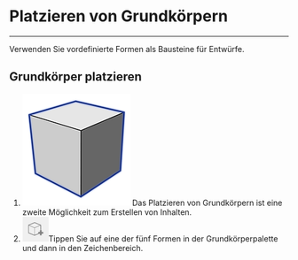 

# Platzieren von Grundkörpern

---

Verwenden Sie vordefinierte Formen als Bausteine für Entwürfe.

## Grundkörper platzieren

1. ![](Images/GUID-08D9B90C-BE55-4596-BFFB-3436E9D2A939-low.png) Das Platzieren von Grundkörpern ist eine zweite Möglichkeit zum Erstellen von Inhalten.
2. ![](Images/GUID-69C72976-6CB9-4874-822B-213549AE26F6-low.png)Tippen Sie auf eine der fünf Formen in der Grundkörperpalette und dann in den Zeichenbereich.

